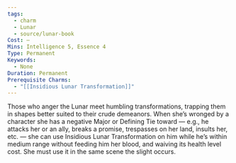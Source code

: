 ```yaml
---
tags:
  - charm
  - Lunar
  - source/lunar-book
Cost: —
Mins: Intelligence 5, Essence 4
Type: Permanent
Keywords:
  - None
Duration: Permanent
Prerequisite Charms:
  - "[[Insidious Lunar Transformation]]"
---
```

Those who anger the Lunar meet humbling transformations, trapping them in shapes better suited to their crude demeanors. When she’s wronged by a character she has a negative Major or Defining Tie toward — e.g., he attacks her or an ally, breaks a promise, trespasses on her land, insults her, etc. — she can use Insidious Lunar Transformation on him while he’s within medium range without feeding him her blood, and waiving its health level cost. She must use it in the same scene the slight occurs.